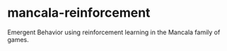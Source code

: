 # mancala-reinforcement
Emergent Behavior using reinforcement learning in the Mancala family of games.
